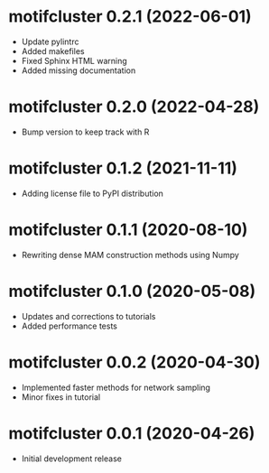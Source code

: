 # motifcluster 0.2.1 (2022-06-01)

- Update pylintrc
- Added makefiles
- Fixed Sphinx HTML warning
- Added missing documentation

# motifcluster 0.2.0 (2022-04-28)

- Bump version to keep track with R

# motifcluster 0.1.2 (2021-11-11)

- Adding license file to PyPI distribution

# motifcluster 0.1.1 (2020-08-10)

- Rewriting dense MAM construction methods using Numpy

# motifcluster 0.1.0 (2020-05-08)

- Updates and corrections to tutorials
- Added performance tests

# motifcluster 0.0.2 (2020-04-30)

- Implemented faster methods for network sampling
- Minor fixes in tutorial

# motifcluster 0.0.1 (2020-04-26)

- Initial development release
